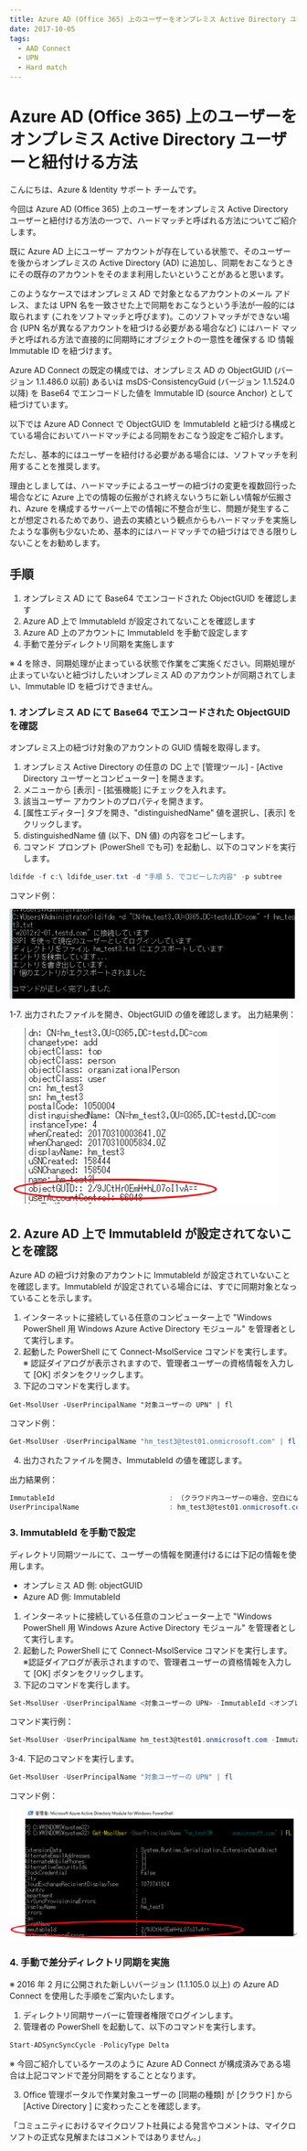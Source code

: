 ```yaml
---
title: Azure AD (Office 365) 上のユーザーをオンプレミス Active Directory ユーザーと紐付ける方法
date: 2017-10-05
tags:
  - AAD Connect
  - UPN
  - Hard match
---
```


# Azure AD (Office 365) 上のユーザーをオンプレミス Active Directory ユーザーと紐付ける方法

こんにちは、Azure & Identity サポート チームです。

今回は Azure AD (Office 365) 上のユーザーをオンプレミス Active Directory ユーザーと紐付ける方法の一つで、ハードマッチと呼ばれる方法についてご紹介します。

既に Azure AD 上にユーザー アカウントが存在している状態で、そのユーザーを後からオンプレミスの Active Directory (AD) に追加し、同期をおこなうときにその既存のアカウントをそのまま利用したいということがあると思います。

このようなケースではオンプレミス AD で対象となるアカウントのメール アドレス、または UPN 名を一致させた上で同期をおこなうという手法が一般的には取られます (これをソフトマッチと呼びます)。このソフトマッチができない場合 (UPN 名が異なるアカウントを紐づける必要がある場合など) にはハード マッチと呼ばれる方法で直接的に同期時にオブジェクトの一意性を確保する ID 情報 Immutable ID を紐づけます。

Azure AD Connect の既定の構成では、オンプレミス AD の ObjectGUID (バージョン 1.1.486.0 以前) あるいは msDS-ConsistencyGuid (バージョン 1.1.524.0 以降) を Base64 でエンコードした値を Immutable ID (source Anchor) として紐づけています。

以下では Azure AD Connect で ObjectGUID を ImmutableId と紐づける構成とている場合においてハードマッチによる同期をおこなう設定をご紹介します。

ただし、基本的にはユーザーを紐付ける必要がある場合には、ソフトマッチを利用することを推奨します。

理由としましては、ハードマッチによるユーザーの紐づけの変更を複数回行った場合などに Azure 上での情報の伝搬がされ終えないうちに新しい情報が伝搬され、Azure を構成するサーバー上での情報に不整合が生じ、問題が発生することが想定されるためであり、過去の実績という観点からもハードマッチを実施したような事例も少ないため、基本的にはハードマッチでの紐づけはできる限りしないことをお勧めします。


## 手順

1. オンプレミス AD にて Base64 でエンコードされた ObjectGUID を確認します
2. Azure AD 上で ImmutableId が設定されてないことを確認します
3. Azure AD 上のアカウントに ImmutableId を手動で設定します
4. 手動で差分ディレクトリ同期を実施します

※ 4 を除き、同期処理が止まっている状態で作業をご実施ください。同期処理が止まっていないと紐づけしたいオンプレミス AD のアカウントが同期されてしまい、Immutable ID を紐づけできません。

### 1. オンプレミス AD にて Base64 でエンコードされた ObjectGUID を確認

オンプレミス上の紐づけ対象のアカウントの GUID 情報を取得します。

1. オンプレミス Active Directory の任意の DC 上で [管理ツール] - [Active Directory ユーザーとコンピューター] を開きます。
2. メニューから [表示] - [拡張機能] にチェックを入れます。
3. 該当ユーザー アカウントのプロパティを開きます。
4. [属性エディター] タブを開き、"distinguishedName" 値を選択し、[表示] をクリックします。
5. distinguishedName 値 (以下、DN 値) の内容をコピーします。
6. コマンド プロンプト (PowerShell でも可) を起動し、以下のコマンドを実行します。

```powershell
ldifde -f c:\ ldifde_user.txt -d "手順 5. でコピーした内容" -p subtree
```

コマンド例：

![](./upn-hard-match/hardmatch_11.png)

1-7. 出力されたファイルを開き、ObjectGUID の値を確認します。
出力結果例：

![](./upn-hard-match/hardmatch_2.png)

## 2. Azure AD 上で ImmutableId が設定されてないことを確認

Azure AD の紐づけ対象のアカウントに ImmutableId が設定されていないことを確認します。ImmutableId が設定されている場合には、すでに同期対象となっていることを示します。

1. インターネットに接続している任意のコンピューター上で "Windows PowerShell 用 Windows Azure Active Directory モジュール" を管理者として実行します。
2. 起動した PowerShell にて Connect-MsolService コマンドを実行します。
※ 認証ダイアログが表示されますので、管理者ユーザーの資格情報を入力して [OK] ボタンをクリックします。
3. 下記のコマンドを実行します。

```
Get-MsolUser -UserPrincipalName "対象ユーザーの UPN" | fl
```

コマンド例：

```ps1
Get-MsolUser -UserPrincipalName "hm_test3@test01.onmicrosoft.com" | fl
```

4. 出力されたファイルを開き、ImmutableId の値を確認します。

出力結果例：

```ps1
ImmutableId                            : （クラウド内ユーザーの場合、空白になります）
UserPrincipalName                      : hm_test3@test01.onmicrosoft.com
```

### 3. ImmutableId を手動で設定

ディレクトリ同期ツールにて、ユーザーの情報を関連付けるには下記の情報を使用します。

- オンプレミス AD 側: objectGUID
- Azure AD 側: ImmutableId

1. インターネットに接続している任意のコンピューター上で "Windows PowerShell 用 Windows Azure Active Directory モジュール" を管理者として実行します。
2. 起動した PowerShell にて Connect-MsolService コマンドを実行します。
  ※認証ダイアログが表示されますので、管理者ユーザーの資格情報を入力して [OK] ボタンをクリックします。
3. 下記のコマンドを実行します。

```powershell
Set-MsolUser -UserPrincipalName <対象ユーザーの UPN> -ImmutableId <オンプレ AD ユーザーの  Base64 エンコードされた objectGUID 値>
```

コマンド実行例：

```powershell
Set-MsolUser -UserPrincipalName hm_test3@test01.onmicrosoft.com -ImmutableId 2/9JCtHr0EmH+hL07o11vA==
```

3-4. 下記のコマンドを実行します。

```powershell
Get-MsolUser -UserPrincipalName "対象ユーザーの UPN" | fl
```

コマンド例：

![](./upn-hard-match/hardmatch_3.png)

### 4. 手動で差分ディレクトリ同期を実施

※ 2016 年 2 月に公開された新しいバージョン (1.1.105.0 以上) の Azure AD Connect を使用した手順をご案内いたします。

1. ディレクトリ同期サーバーに管理者権限でログインします。
2. 管理者の PowerShell を起動して、以下のコマンドを実行します。

```ps1
Start-ADSyncSyncCycle -PolicyType Delta
```

※ 今回ご紹介しているケースのように Azure AD Connect が構成済みである場合は上記コマンドで差分同期をすることとなります。

3. Office 管理ポータルで作業対象ユーザーの [同期の種類] が [クラウド] から [Active Directory ] に変わったことを確認します。

「コミュニティにおけるマイクロソフト社員による発言やコメントは、マイクロソフトの正式な見解またはコメントではありません。」
